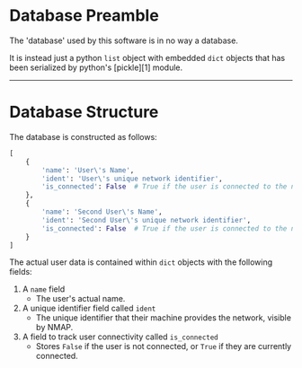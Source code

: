 # Database Preamble

The 'database' used by this software is in no way a database.

It is instead just a python `list` object with embedded `dict` objects that has
been serialized by python's [pickle][1] module.

---

# Database Structure

The database is constructed as follows:
```python
[
    {
        'name': 'User\'s Name',
        'ident': 'User\'s unique network identifier',
        'is_connected': False  # True if the user is connected to the network.
    },
    {
        'name': 'Second User\'s Name',
        'ident': 'Second User\'s unique network identifier',
        'is_connected': False  # True if the user is connected to the network.
    }
]
```

The actual user data is contained within `dict` objects with the following
fields:

1. A `name` field
   - The user's actual name.
2. A unique identifier field called `ident`
   - The unique identifier that their machine provides the network, visible by
     NMAP.
3. A field to track user connectivity called `is_connected`
   - Stores `False` if the user is not connected, or `True` if they are
     currently connected.
